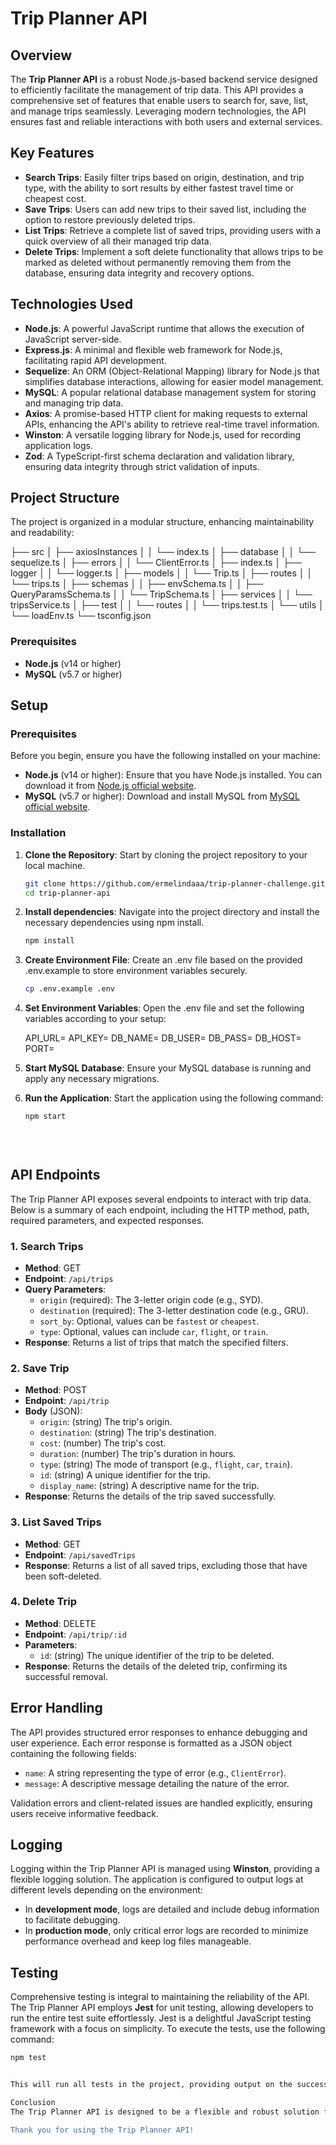 # Trip Planner API

## Overview

The **Trip Planner API** is a robust Node.js-based backend service designed to efficiently facilitate the management of trip data. This API provides a comprehensive set of features that enable users to search for, save, list, and manage trips seamlessly. Leveraging modern technologies, the API ensures fast and reliable interactions with both users and external services.

## Key Features

- **Search Trips**: Easily filter trips based on origin, destination, and trip type, with the ability to sort results by either fastest travel time or cheapest cost.
- **Save Trips**: Users can add new trips to their saved list, including the option to restore previously deleted trips.
- **List Trips**: Retrieve a complete list of saved trips, providing users with a quick overview of all their managed trip data.
- **Delete Trips**: Implement a soft delete functionality that allows trips to be marked as deleted without permanently removing them from the database, ensuring data integrity and recovery options.

## Technologies Used

- **Node.js**: A powerful JavaScript runtime that allows the execution of JavaScript server-side.
- **Express.js**: A minimal and flexible web framework for Node.js, facilitating rapid API development.
- **Sequelize**: An ORM (Object-Relational Mapping) library for Node.js that simplifies database interactions, allowing for easier model management.
- **MySQL**: A popular relational database management system for storing and managing trip data.
- **Axios**: A promise-based HTTP client for making requests to external APIs, enhancing the API's ability to retrieve real-time travel information.
- **Winston**: A versatile logging library for Node.js, used for recording application logs.
- **Zod**: A TypeScript-first schema declaration and validation library, ensuring data integrity through strict validation of inputs.

## Project Structure

The project is organized in a modular structure, enhancing maintainability and readability:

├── src
│   ├── axiosInstances
│   │   └── index.ts
│   ├── database
│   │   └── sequelize.ts
│   ├── errors
│   │   └── ClientError.ts
│   ├── index.ts
│   ├── logger
│   │   └── logger.ts
│   ├── models
│   │   └── Trip.ts
│   ├── routes
│   │   └── trips.ts
│   ├── schemas
│   │   ├── envSchema.ts
│   │   ├── QueryParamsSchema.ts
│   │   └── TripSchema.ts
│   ├── services
│   │   └── tripsService.ts
│   ├── test
│   │   └── routes
│   │       └── trips.test.ts
│   └── utils
│       └── loadEnv.ts
└── tsconfig.json


### Prerequisites
- **Node.js** (v14 or higher)
- **MySQL** (v5.7 or higher)


## Setup

### Prerequisites

Before you begin, ensure you have the following installed on your machine:

- **Node.js** (v14 or higher): Ensure that you have Node.js installed. You can download it from [Node.js official website](https://nodejs.org/).
- **MySQL** (v5.7 or higher): Download and install MySQL from [MySQL official website](https://www.mysql.com/).

### Installation

1. **Clone the Repository**: Start by cloning the project repository to your local machine.

   ```bash
   git clone https://github.com/ermelindaaa/trip-planner-challenge.git
   cd trip-planner-api

2. **Install dependencies**: Navigate into the project directory and install the necessary dependencies using npm install.

    ```bash
    npm install

3. **Create Environment File**: Create an .env file based on the provided .env.example to store environment variables securely.

    ```bash
    cp .env.example .env

4. **Set Environment Variables**: Open the .env file and set the following variables according to your setup:

    API_URL=<Your External API URL>
    API_KEY=<Your API Key>
    DB_NAME=<Your MySQL Database Name>
    DB_USER=<Your MySQL User>
    DB_PASS=<Your MySQL Password>
    DB_HOST=<Your MySQL Host>
    PORT=<Your Application Port>


5. **Start MySQL Database**: Ensure your MySQL database is running and apply any necessary migrations.

 
 6. **Run the Application**: Start the application using the following command:

    ```bash
    npm start

 
 
## API Endpoints

The Trip Planner API exposes several endpoints to interact with trip data. Below is a summary of each endpoint, including the HTTP method, path, required parameters, and expected responses.

### 1. Search Trips

- **Method**: GET
- **Endpoint**: `/api/trips`
- **Query Parameters**:
  - `origin` (required): The 3-letter origin code (e.g., SYD).
  - `destination` (required): The 3-letter destination code (e.g., GRU).
  - `sort_by`: Optional, values can be `fastest` or `cheapest`.
  - `type`: Optional, values can include `car`, `flight`, or `train`.
- **Response**: Returns a list of trips that match the specified filters.

### 2. Save Trip

- **Method**: POST
- **Endpoint**: `/api/trip`
- **Body** (JSON):
  - `origin`: (string) The trip's origin.
  - `destination`: (string) The trip's destination.
  - `cost`: (number) The trip's cost.
  - `duration`: (number) The trip's duration in hours.
  - `type`: (string) The mode of transport (e.g., `flight`, `car`, `train`).
  - `id`: (string) A unique identifier for the trip.
  - `display_name`: (string) A descriptive name for the trip.
- **Response**: Returns the details of the trip saved successfully.

### 3. List Saved Trips

- **Method**: GET
- **Endpoint**: `/api/savedTrips`
- **Response**: Returns a list of all saved trips, excluding those that have been soft-deleted.

### 4. Delete Trip

- **Method**: DELETE
- **Endpoint**: `/api/trip/:id`
- **Parameters**:
  - `id`: (string) The unique identifier of the trip to be deleted.
- **Response**: Returns the details of the deleted trip, confirming its successful removal.

## Error Handling

The API provides structured error responses to enhance debugging and user experience. Each error response is formatted as a JSON object containing the following fields:

- `name`: A string representing the type of error (e.g., `ClientError`).
- `message`: A descriptive message detailing the nature of the error.

Validation errors and client-related issues are handled explicitly, ensuring users receive informative feedback.

## Logging

Logging within the Trip Planner API is managed using **Winston**, providing a flexible logging solution. The application is configured to output logs at different levels depending on the environment:

- In **development mode**, logs are detailed and include debug information to facilitate debugging.
- In **production mode**, only critical error logs are recorded to minimize performance overhead and keep log files manageable.

## Testing

Comprehensive testing is integral to maintaining the reliability of the API. The Trip Planner API employs **Jest** for unit testing, allowing developers to run the entire test suite effortlessly. Jest is a delightful JavaScript testing framework with a focus on simplicity. To execute the tests, use the following command:

```bash
npm test


This will run all tests in the project, providing output on the success or failure of each test case.

Conclusion
The Trip Planner API is designed to be a flexible and robust solution for managing trip data, leveraging modern web technologies and best practices. Whether you're a developer looking to integrate travel solutions into your application or an end-user managing personal travel plans, this API aims to provide a seamless experience.

Thank you for using the Trip Planner API!